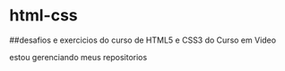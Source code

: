 # html-css
##desafios e exercicios do curso de HTML5 e CSS3 do Curso em Video

estou gerenciando meus repositorios
